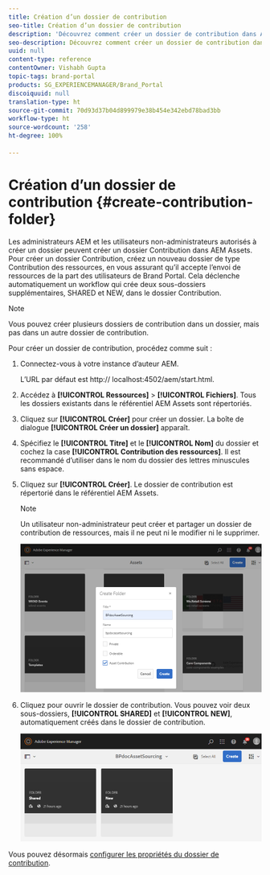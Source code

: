 ```yaml
---
title: Création d’un dossier de contribution
seo-title: Création d’un dossier de contribution
description: 'Découvrez comment créer un dossier de contribution dans AEM Assets. '
seo-description: Découvrez comment créer un dossier de contribution dans AEM Assets.
uuid: null
content-type: reference
contentOwner: Vishabh Gupta
topic-tags: brand-portal
products: SG_EXPERIENCEMANAGER/Brand_Portal
discoiquuid: null
translation-type: ht
source-git-commit: 70d93d37b04d899979e38b454e342ebd78bad3bb
workflow-type: ht
source-wordcount: '258'
ht-degree: 100%

---
```



# Création d’un dossier de contribution {#create-contribution-folder}


Les administrateurs AEM et les utilisateurs non-administrateurs autorisés à créer un dossier peuvent créer un dossier Contribution dans AEM Assets.
Pour créer un dossier Contribution, créez un nouveau dossier de type Contribution des ressources, en vous assurant qu’il accepte l’envoi de ressources de la part des utilisateurs de Brand Portal.  Cela déclenche automatiquement un workflow qui crée deux sous-dossiers supplémentaires, SHARED et NEW, dans le dossier Contribution.

>[!NOTE]
>
>Vous pouvez créer plusieurs dossiers de contribution dans un dossier, mais pas dans un autre dossier de contribution.

Pour créer un dossier de contribution, procédez comme suit :
1. Connectez-vous à votre instance d’auteur AEM.

   L’URL par défaut est http:// localhost:4502/aem/start.html.

1. Accédez à **[!UICONTROL Ressources]** > **[!UICONTROL Fichiers]**. Tous les dossiers existants dans le référentiel AEM Assets sont répertoriés.

1. Cliquez sur **[!UICONTROL Créer]** pour créer un dossier. La boîte de dialogue **[!UICONTROL Créer un dossier]** apparaît.

1. Spécifiez le **[!UICONTROL Titre]** et le **[!UICONTROL Nom]** du dossier et cochez la case **[!UICONTROL Contribution des ressources]**.
Il est recommandé d’utiliser dans le nom du dossier des lettres minuscules sans espace.

1. Cliquez sur **[!UICONTROL Créer]**. Le dossier de contribution est répertorié dans le référentiel AEM Assets.

   >[!NOTE]
   >
   >Un utilisateur non-administrateur peut créer et partager un dossier de contribution de ressources, mais il ne peut ni le modifier ni le supprimer.

   ![](assets/create-contribution-folder.png)

1. Cliquez pour ouvrir le dossier de contribution. Vous pouvez voir deux sous-dossiers, **[!UICONTROL SHARED]** et **[!UICONTROL NEW]**, automatiquement créés dans le dossier de contribution.

   ![](assets/contribution-folder.png)

Vous pouvez désormais [configurer les propriétés du dossier de contribution](brand-portal-configure-contribution-folder-properties.md).


